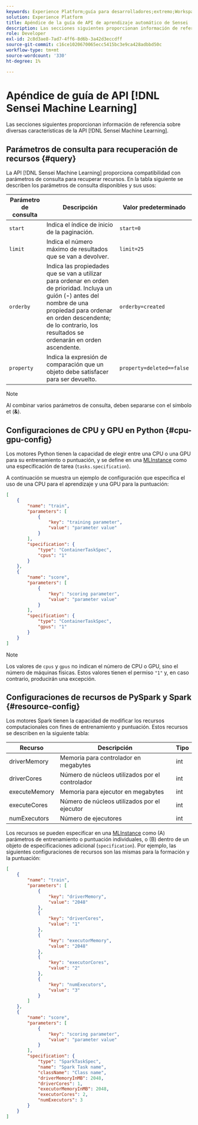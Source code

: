 ```yaml
---
keywords: Experience Platform;guía para desarrolladores;extremo;Workspace de ciencia de datos;temas populares;
solution: Experience Platform
title: Apéndice de la guía de API de aprendizaje automático de Sensei
description: Las secciones siguientes proporcionan información de referencia sobre diversas funciones de la API de aprendizaje automático de Sensei.
role: Developer
exl-id: 2c8d3ae8-7ad7-4ff6-8d6b-3a42d3eccdff
source-git-commit: c16ce1020670065ecc5415bc3e9ca428adbbd50c
workflow-type: tm+mt
source-wordcount: '330'
ht-degree: 1%

---
```


# Apéndice de guía de API [!DNL Sensei Machine Learning]

Las secciones siguientes proporcionan información de referencia sobre diversas características de la API [!DNL Sensei Machine Learning].

## Parámetros de consulta para recuperación de recursos {#query}

La API [!DNL Sensei Machine Learning] proporciona compatibilidad con parámetros de consulta para recuperar recursos. En la tabla siguiente se describen los parámetros de consulta disponibles y sus usos:

| Parámetro de consulta | Descripción | Valor predeterminado |
| --------------- | ----------- | ------- |
| `start` | Indica el índice de inicio de la paginación. | `start=0` |
| `limit` | Indica el número máximo de resultados que se van a devolver. | `limit=25` |
| `orderby` | Indica las propiedades que se van a utilizar para ordenar en orden de prioridad. Incluya un guión (**-**) antes del nombre de una propiedad para ordenar en orden descendente; de lo contrario, los resultados se ordenarán en orden ascendente. | `orderby=created` |
| `property` | Indica la expresión de comparación que un objeto debe satisfacer para ser devuelto. | `property=deleted==false` |

>[!NOTE]
>
>Al combinar varios parámetros de consulta, deben separarse con el símbolo et (**&amp;**).

## Configuraciones de CPU y GPU en Python {#cpu-gpu-config}

Los motores Python tienen la capacidad de elegir entre una CPU o una GPU para su entrenamiento o puntuación, y se define en una [MLInstance](./mlinstances.md) como una especificación de tarea (`tasks.specification`).

A continuación se muestra un ejemplo de configuración que especifica el uso de una CPU para el aprendizaje y una GPU para la puntuación:

```json
[
    {
        "name": "train",
        "parameters": [
            {
                "key": "training parameter",
                "value": "parameter value"
            }    
        ],
        "specification": {
            "type": "ContainerTaskSpec",
            "cpus": "1"
        }
    },
    {
        "name": "score",
        "parameters": [
            {
                "key": "scoring parameter",
                "value": "parameter value" 
            }
        ],
        "specification": {
            "type": "ContainerTaskSpec",
            "gpus": "1"
        }
    }
]
```

>[!NOTE]
>
>Los valores de `cpus` y `gpus` no indican el número de CPU o GPU, sino el número de máquinas físicas. Estos valores tienen el permiso `"1"` y, en caso contrario, producirán una excepción.

## Configuraciones de recursos de PySpark y Spark {#resource-config}

Los motores Spark tienen la capacidad de modificar los recursos computacionales con fines de entrenamiento y puntuación. Estos recursos se describen en la siguiente tabla:

| Recurso | Descripción | Tipo |
| -------- | ----------- | ---- |
| driverMemory | Memoria para controlador en megabytes | int |
| driverCores | Número de núcleos utilizados por el controlador | int |
| executeMemory | Memoria para ejecutor en megabytes | int |
| executeCores | Número de núcleos utilizados por el ejecutor | int |
| numExecutors | Número de ejecutores | int |

Los recursos se pueden especificar en una [MLInstance](./mlinstances.md) como (A) parámetros de entrenamiento o puntuación individuales, o (B) dentro de un objeto de especificaciones adicional (`specification`). Por ejemplo, las siguientes configuraciones de recursos son las mismas para la formación y la puntuación:

```json
[
    {
        "name": "train",
        "parameters": [
            {
                "key": "driverMemory",
                "value": "2048"
            },
            {
                "key": "driverCores",
                "value": "1"
            },
            {
                "key": "executorMemory",
                "value": "2048"
            },
            {
                "key": "executorCores",
                "value": "2"
            },
            {
                "key": "numExecutors",
                "value": "3"
            }
        ]
    },
    {
        "name": "score",
        "parameters": [
            {
                "key": "scoring parameter",
                "value": "parameter value"
            }
        ],
        "specification": {
            "type": "SparkTaskSpec",
            "name": "Spark Task name",
            "className": "Class name",
            "driverMemoryInMB": 2048,
            "driverCores": 1,
            "executorMemoryInMB": 2048,
            "executorCores": 2,
            "numExecutors": 3
        }
    }
]
```
